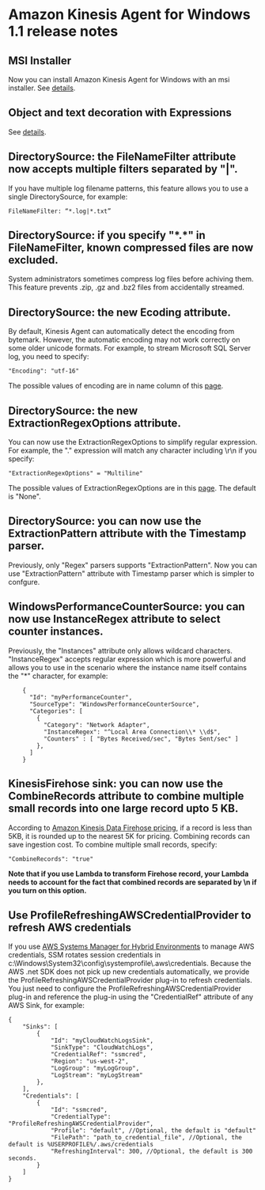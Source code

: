 # Amazon Kinesis Agent for Windows 1.1 release notes

## MSI Installer

Now you can install Amazon Kinesis Agent for Windows with an msi installer. See [details](msi.md).

## Object and text decoration with Expressions

See [details](decoration_with_expressions.md).

## DirectorySource: the FileNameFilter attribute now accepts multiple filters separated by "|".

If you have multiple log filename patterns, this feature allows you to use a single DirectorySource, for example:

```
FileNameFilter: “*.log|*.txt”
```

## DirectorySource: if you specify "\*.\*" in FileNameFilter, known compressed files are now excluded.

System administrators sometimes compress log files before achiving them. This feature prevents .zip, .gz and .bz2 files from accidentally streamed.

## DirectorySource: the new Ecoding attribute.

By default, Kinesis Agent can automatically detect the encoding from bytemark. However, the automatic encoding may not work correctly on some older unicode formats. For example, to stream Microsoft SQL Server log, you need to specify:

```
"Encoding": "utf-16"
```

The possible values of encoding are in name column of this [page][msdn-encoding].

## DirectorySource: the new ExtractionRegexOptions attribute.

You can now use the ExtractionRegexOptions to simplify regular expression. For example, the "." expression will match any character including \r\n if you specify:

```
"ExtractionRegexOptions" = "Multiline"
```


The possible values of ExtractionRegexOptions are in this [page][msdn-regex-options]. The default is "None".

## DirectorySource: you can now use the ExtractionPattern attribute with the Timestamp parser.

Previously, only "Regex" parsers supports "ExtractionPattern". Now you can use "ExtractionPattern" attribute with Timestamp parser which is simpler to confgure.

## WindowsPerformanceCounterSource: you can now use InstanceRegex attribute to select counter instances.

Previously, the "Instances" attribute only allows wildcard characters. "InstanceRegex" accepts regular expression which is more powerful and allows you to use in the scenario where the instance name itself contains the "\*" character, for example:

```
    {
      "Id": "myPerformanceCounter",
      "SourceType": "WindowsPerformanceCounterSource",
      "Categories": [
        {
          "Category": "Network Adapter",
          "InstanceRegex": "^Local Area Connection\\* \\d$",
          "Counters" : [ "Bytes Received/sec", "Bytes Sent/sec" ]
        },
      ]
    }
```

## KinesisFirehose sink: you can now use the CombineRecords attribute to combine multiple small records into one large record upto 5 KB.

According to [Amazon Kinesis Data Firehose pricing][firehose-pricing], if a record is less than 5KB, it is rounded up to the nearest 5K for pricing. Combining records can save ingestion cost. To combine multiple small records, specify:

```
"CombineRecords": "true"
```

**Note that if you use Lambda to transform Firehose record, your Lambda needs to account for the fact that combined records are separated by \n if you turn on this option.**

## Use ProfileRefreshingAWSCredentialProvider to refresh AWS credentials

If you use [AWS Systems Manager for Hybrid Environments][ssm-on-prem] to manage AWS credentials, SSM rotates session credentials in c:\Windows\System32\config\systemprofile\\.aws\credentials. Because the AWS .net SDK does not pick up new credentials automatically, we provide the ProfileRefreshingAWSCredentialProvider plug-in to refresh credentials. You just need to configure the ProfileRefreshingAWSCredentialProvider plug-in and reference the plug-in using the "CredentialRef" attribute of any AWS Sink, for example:

```
{
    "Sinks": [
        {
            "Id": "myCloudWatchLogsSink",
            "SinkType": "CloudWatchLogs",
            "CredentialRef": "ssmcred",
            "Region": "us-west-2",
            "LogGroup": "myLogGroup",
            "LogStream": "myLogStream"
        },
    ],
    "Credentials": [
        {
            "Id": "ssmcred",
            "CredentialType": "ProfileRefreshingAWSCredentialProvider",
            "Profile": "default", //Optional, the default is "default"
            "FilePath": "path_to_credential_file", //Optional, the default is %USERPROFILE%/.aws/credentials
            "RefreshingInterval": 300, //Optional, the default is 300 seconds. 
        }
    ]
}
```

[firehose-pricing]: https://aws.amazon.com/kinesis/data-firehose/pricing/
[msdn-encoding]: https://docs.microsoft.com/en-us/dotnet/api/system.text.encoding?view=netframework-4.8&viewFallbackFrom=netframework-4.7.2.
[msdn-regex-options]: https://docs.microsoft.com/en-us/dotnet/api/system.text.regularexpressions.regexoptions?view=netframework-4.7.2
[ssm-on-prem]: https://docs.aws.amazon.com/systems-manager/latest/userguide/systems-manager-managedinstances.html